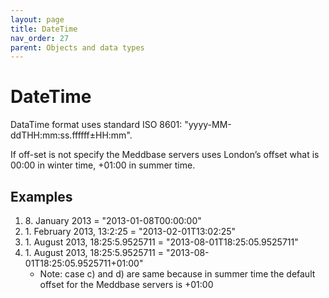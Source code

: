 ```yaml
---
layout: page
title: DateTime
nav_order: 27
parent: Objects and data types
---
```


# DateTime

DataTime format uses standard ISO 8601: "yyyy-MM-ddTHH:mm:ss.ffffff±HH:mm".

If off-set is not specify the Meddbase servers uses London’s offset what is 00:00 in winter time, +01:00 in summer time.

## Examples

1. 8\. January 2013 = "2013-01-08T00:00:00"
2. 1\. February 2013, 13:2:25 = "2013-02-01T13:02:25"
3. 1\. August 2013, 18:25:5.9525711 = "2013-08-01T18:25:05.9525711"
4. 1\. August 2013, 18:25:5.9525711 = "2013-08-01T18:25:05.9525711+01:00"
    - Note: case c) and d) are same because in summer time the default offset for the Meddbase servers is +01:00

